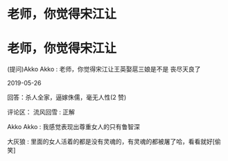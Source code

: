 # 老师，你觉得宋江让

# 老师，你觉得宋江让

(提问)Akko Akko : 老师，你觉得宋江让王英娶扈三娘是不是 丧尽天良了

2019-05-26

回答：杀人全家，逼嫁侏儒，毫无人性(2 赞)

评论区： 流风回雪 : 正解

Akko Akko : 我感觉表现出尊重女人的只有鲁智深

大灰狼 : 里面的女人活着的都是没有灵魂的，有灵魂的都被屠了哈，看看就好[偷笑]